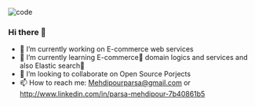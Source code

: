 ![code](https://user-images.githubusercontent.com/75223567/136923228-fee164da-c083-4d60-851a-1f2a4fb80c13.gif)

### Hi there 👋
 
- 🔭 I’m currently working on E-commerce web services
- 🌱 I’m currently learning E-commerce🛒 domain logics and services and also Elastic search🚀
- 👯 I’m looking to collaborate on Open Source Porjects
- 📫 How to reach me: Mehdipourparsa@gmail.com or http://www.linkedin.com/in/parsa-mehdipour-7b40861b5



<!--
**ParsaMehdipour/ParsaMehdipour** is a ✨ _special_ ✨ repository because its `README.md` (this file) appears on your GitHub profile.

Here are some ideas to get you started:

- 🔭 I’m currently working on ...
- 🌱 I’m currently learning ...
- 👯 I’m looking to collaborate on ...
- 🤔 I’m looking for help with ...
- 💬 Ask me about ...
- 📫 How to reach me: ...
- 😄 Pronouns: ...
- ⚡ Fun fact: ...
-->

